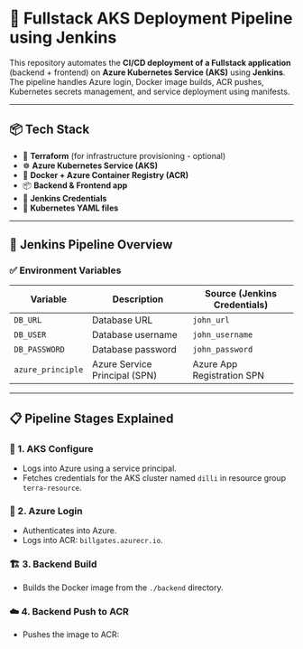 # 🚀 Fullstack AKS Deployment Pipeline using Jenkins

This repository automates the **CI/CD deployment of a Fullstack application** (backend + frontend) on **Azure Kubernetes Service (AKS)** using **Jenkins**. The pipeline handles Azure login, Docker image builds, ACR pushes, Kubernetes secrets management, and service deployment using manifests.

---

## 📦 Tech Stack

- 🧱 **Terraform** (for infrastructure provisioning - optional)
- ☸️ **Azure Kubernetes Service (AKS)**
- 🐳 **Docker + Azure Container Registry (ACR)**
- 📦 **Backend & Frontend app**
- 🔐 **Jenkins Credentials**
- 🧾 **Kubernetes YAML files**

---

## 🧰 Jenkins Pipeline Overview

### ✅ Environment Variables

| Variable        | Description                  | Source (Jenkins Credentials)     |
|----------------|------------------------------|----------------------------------|
| `DB_URL`       | Database URL                 | `john_url`                       |
| `DB_USER`      | Database username            | `john_username`                 |
| `DB_PASSWORD`  | Database password            | `john_password`                 |
| `azure_principle` | Azure Service Principal (SPN) | Azure App Registration SPN     |

---

## 📋 Pipeline Stages Explained

### 🔐 1. AKS Configure
- Logs into Azure using a service principal.
- Fetches credentials for the AKS cluster named `dilli` in resource group `terra-resource`.

### 🔐 2. Azure Login
- Authenticates into Azure.
- Logs into ACR: `billgates.azurecr.io`.

### 🏗️ 3. Backend Build
- Builds the Docker image from the `./backend` directory.

### ☁️ 4. Backend Push to ACR
- Pushes the image to ACR:
